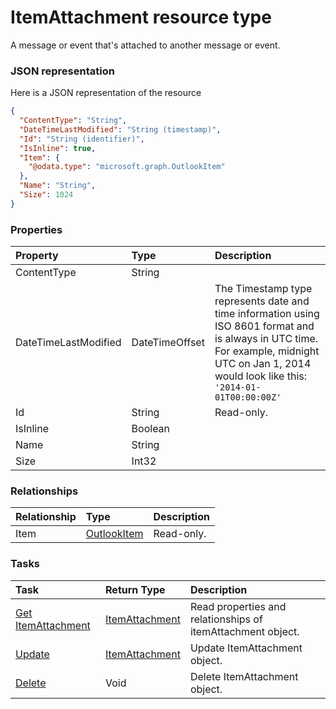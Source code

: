 # ItemAttachment resource type

A message or event that's attached to another message or event.

### JSON representation

Here is a JSON representation of the resource

<!-- {
  "blockType": "resource",
  "optionalProperties": [

  ],
  "@odata.type": "microsoft.graph.ItemAttachment"
}-->

```json
{
  "ContentType": "String",
  "DateTimeLastModified": "String (timestamp)",
  "Id": "String (identifier)",
  "IsInline": true,
  "Item": {
    "@odata.type": "microsoft.graph.OutlookItem"
  },
  "Name": "String",
  "Size": 1024
}

```
### Properties
| Property	   | Type	|Description|
|:---------------|:--------|:----------|
|ContentType|String||
|DateTimeLastModified|DateTimeOffset|The Timestamp type represents date and time information using ISO 8601 format and is always in UTC time. For example, midnight UTC on Jan 1, 2014 would look like this: `'2014-01-01T00:00:00Z'`|
|Id|String| Read-only.|
|IsInline|Boolean||
|Name|String||
|Size|Int32||

### Relationships
| Relationship | Type	|Description|
|:---------------|:--------|:----------|
|Item|[OutlookItem](outlookitem.md)| Read-only.|

### Tasks

| Task		   | Return Type	|Description|
|:---------------|:--------|:----------|
|[Get ItemAttachment](../api/itemattachment_get.md) | [ItemAttachment](itemattachment.md) |Read properties and relationships of itemAttachment object.|
|[Update](../api/itemattachment_update.md) | [ItemAttachment](itemattachment.md)	|Update ItemAttachment object. |
|[Delete](../api/itemattachment_delete.md) | Void	|Delete ItemAttachment object. |

<!-- uuid: 07380df1-fa43-4fe7-b6e9-fd18322870b3
2015-10-16 22:29:34 UTC -->
<!-- {
  "type": "#page.annotation",
  "description": "ItemAttachment resource",
  "keywords": "",
  "section": "documentation",
  "tocPath": ""
}-->